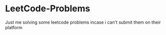 # LeetCode-Problems
Just me solving some leetcode problems incase i can't submit them on their platform
